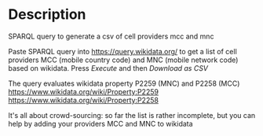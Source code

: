 # Description
SPARQL query to generate a csv of cell providers mcc and mnc

Paste SPARQL query into https://query.wikidata.org/ to get a list of cell providers MCC (mobile country code) and MNC (mobile network code) based on wikidata. Press *Execute* and then *Download as CSV*

The query evaluates wikidata property P2259 (MNC) and P2258 (MCC)
https://www.wikidata.org/wiki/Property:P2259
https://www.wikidata.org/wiki/Property:P2258

It's all about crowd-sourcing: so far the list is rather incomplete, but you can help by adding your providers MCC and MNC to wikidata

